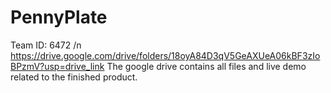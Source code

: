 # PennyPlate
Team ID: 6472 /n
https://drive.google.com/drive/folders/18oyA84D3qV5GeAXUeA06kBF3zIoBPzmV?usp=drive_link
The google drive contains all files and live demo related to the finished product.
